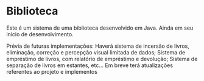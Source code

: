 # Biblioteca 
Este é um sistema de uma biblioteca desenvolvido em Java. Ainda em seu início de desenvolvimento.

Prévia de futuras implementações:
Haverá sistema de incersão de livros, eliminação, correção e percepção visual limitada de dados;
Sistema de empréstimo de livros, com relatório de empréstimo e devolução;
Sistema de separação de livros em estantes, etc...
Em breve terá atualizações referentes ao projeto e implementos
